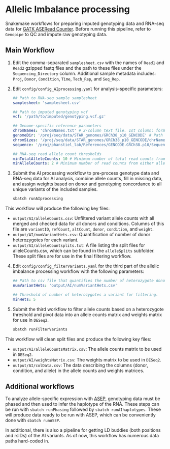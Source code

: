 # Allelic Imbalance processing

Snakemake workflows for preparing imputed genotyping data and RNA-seq data for 
[GATK ASERead Counter](https://gatk.broadinstitute.org/hc/en-us/articles/360037428291-ASEReadCounter).
Before running this pipeline, refer to `Genopipe` to QC and impute raw
genotyping data.

## Main Workflow

1. Edit the comma-separated `samplesheet.csv` with the names of `Read1` and `Read2` gzipped fastq files and the path to these files
under the `Sequencing_Directory` column. Additional sample metadata includes: `Proj`, `Donor`, `Condition`, `Time`, `Tech_Rep`, and `Seq_Rep`.

2. Edit `config/config_AIprocessing.yaml` for analysis-specific parameters:

    ```yaml
    ## Path to RNA-seq sample samplesheet
    samplesheet: 'samplesheet.csv'

    ## Path to imputed genotyping vcf
    vcf: '/path/to/imputed/genotyping.vcf.gz'

    ## Genome-specific reference parameters
    chromNames: 'chromNames.txt' # 2-column text file. 1st column: format of chromosome names in vcf file, 2nd column: required format of chromosome names for compatibility with sequencing contigs.
    genomeDir: '/proj/seq/data/STAR_genomes/GRCh38_p10_GENCODE' # Path to folder of STAR genome for alignment.
    chromSizes: '/proj/seq/data/STAR_genomes/GRCh38_p10_GENCODE/chrNameLength.txt' # Path to file of chromosome names and lengths.
    sequence: '/proj/phanstiel_lab/References/GENCODE.GRCh38.p10/Sequence/GRCh38.p10.genome.fa.gz' # Path to reference sequence gzipped fasta file. The associated sequence dictionary must be in the same directory as this file.

    ## RNA-seq read allele count thresholds 
    minTotalAlleleCounts: 10 # Minimum number of total read counts from both alleles of a variant to consider a donor as a heterozygote from RNA.
    minAlleleCounts: 2 # Minimum number of read counts from either allele of a variant to consider a donor as a heterozygote from RNA.
    ```

3. Submit the AI processing workflow to pre-process genotype data and RNA-seq data for AI analysis, combine allele counts, fill in missing data, and assign weights based on donor and genotyping concordance to all unique variants of the included samples.

    ```bash
    sbatch runAIprocessing
    ```
This workflow will produce the following key files:

- `output/AI/alleleCounts.csv`: Unfiltered variant allele counts with all merged and checked data for all donors and conditions. 
Columns of this file are `variantID`, `refCount`, `altCount`, `donor`, `condition`, and `weight`.
- `output/AI/numVariantHets.csv`: Quantification of number of donor heterozygotes for each variant.
- `output/AI/alleleCountsplits.txt`: A file listing the split files for alleleCounts.csv, which can be found in the `alleleSplits`
subfolder. These split files are for use in the final filtering workflow. 


4. Edit `config/config_filterVariants.yaml` for the third part of the allelic imbalance processing workflow with the following parameters:

    ```yaml
    ## Path to csv file that quantifies the number of heterozygote donors for each variant from AIprocessing workflow.
    numVariantHets: 'output/AI/numVariantHets.csv'

    ## Threshold of number of heterozygotes a variant for filtering.
    minHets: 5
    ```

5. Submit the third workflow to filter allele counts based on a heterozygote threshold and pivot data into an allele counts matrix and
weights matrix for use in `DESeq2`.

    ```bash
    sbatch runFilterVariants
    ```
This workflow will clean split files and produce the following key files:

- `output/AI/alleleCountsMatrix.csv`: The allele counts matrix to be used in `DESeq2`.
- `output/AI/weightsMatrix.csv`: The weights matrix to be used in `DESeq2`.
- `output/AI/colData.csv`: The data describing the columns (donor, condition, and allele) in the allele counts and weights
matrices.

## Additional workflows

To analyze allele-specific expression with [ASEP](https://jiaxin-fan.github.io/ASEP/articles/introduction.html),
genotyping data must be phased and then used to infer the haplotype of the RNA. These steps can be 
run with `sbatch runPhasing` followed by `sbatch runAIhaplotypes`. These will produce data ready to be 
run with ASEP, which can be conveniently done with `sbatch runASEP`.

In additional, there is also a pipeline for getting LD buddies (both positions and rsIDs) of the AI variants.
As of now, this workflow has numerous data paths hard-coded in.